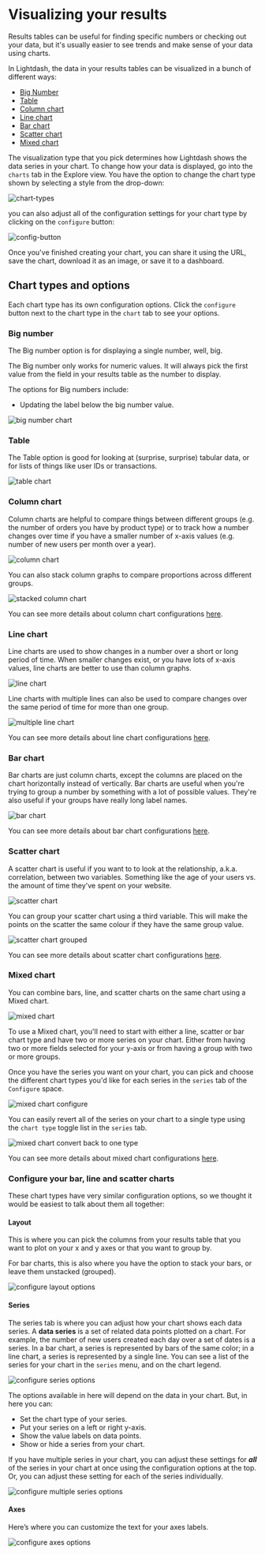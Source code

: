 # Visualizing your results

Results tables can be useful for finding specific numbers or checking out your data, but it's usually easier to see trends and make sense of your data using charts.

In Lightdash, the data in your results tables can be visualized in a bunch of different ways:

- [Big Number](#big-number)
- [Table](#table)
- [Column chart](#column-chart)
- [Line chart](#line-chart)
- [Bar chart](#bar-chart)
- [Scatter chart](#scatter-chart)
- [Mixed chart](#mixed-chart)

The visualization type that you pick determines how Lightdash shows the data series in your chart. To change how your data is displayed, go into the `charts` tab in the Explore view. You have the option to change the chart type shown by selecting a style from the drop-down:

![chart-types](./assets/chart-types.png)

you can also adjust all of the configuration settings for your chart type by clicking on the `configure` button:

![config-button](./assets/config-button.png)

Once you've finished creating your chart, you can share it using the URL,  save the chart, download it as an image, or save it to a dashboard.

## Chart types and options

Each chart type has its own configuration options. Click the `configure` button next to the chart type in the `chart` tab to see your options.

### Big number

The Big number option is for displaying a single number, well, big.

The Big number only works for numeric values. It will always pick the first value from the field in your results table as the number to display.

The options for Big numbers include:

- Updating the label below the big number value.

![big number chart](./assets/big-number-chart.png)

### Table

The Table option is good for looking at (surprise, surprise) tabular data, or for lists of things like user IDs or transactions. 

![table chart](./assets/table-chart.png)

### Column chart

Column charts are helpful to compare things between different groups (e.g. the number of orders you have by product type) or to track how a number changes over time if you have a smaller number of x-axis values (e.g. number of new users per month over a year). 

![column chart](./assets/column-chart.png)

You can also stack column graphs to compare proportions across different groups.

![stacked column chart](./assets/stacked-column-chart.png)

You can see more details about column chart configurations [here](#configure-your-bar-line-and-scatter-charts).

### Line chart

Line charts are used to show changes in a number over a short or long period of time. When smaller changes exist, or you have lots of x-axis values, line charts are better to use than column graphs.

![line chart](./assets/line-chart.png)

Line charts with multiple lines can also be used to compare changes over the same period of time for more than one group.

![multiple line chart](./assets/multi-line-chart.png)

You can see more details about line chart configurations [here](#configure-your-bar-line-and-scatter-charts).

### Bar chart

Bar charts are just column charts, except the columns are placed on the chart horizontally instead of vertically. Bar charts are useful when you're trying to group a number by something with a lot of possible values. They're also useful if your groups have really long label names.

![bar chart](./assets/bar-chart.png)

You can see more details about bar chart configurations [here](#configure-your-bar-line-and-scatter-charts).

### Scatter chart

A scatter chart is useful if you want to to look at the relationship, a.k.a. correlation, between two variables. Something like the age of your users vs. the amount of time they've spent on your website.

![scatter chart](./assets/scatter-chart.png)

You can group your scatter chart using a third variable. This will make the points on the scatter the same colour if they have the same group value.

![scatter chart grouped](./assets/scatter-chart-grouped.png)

You can see more details about scatter chart configurations [here](#configure-your-bar-line-and-scatter-charts).

### Mixed chart

You can combine bars, line, and scatter charts on the same chart using a Mixed chart.

![mixed chart](./assets/mixed-chart.png)

To use a Mixed chart, you'll need to start with either a line, scatter or bar chart type and have two or more series on your chart. Either from having two or more fields selected for your y-axis or from having a group with two or more groups.

Once you have the series you want on your chart, you can pick and choose the different chart types you'd like for each series in the `series` tab of the `Configure` space.

![mixed chart configure](./assets/mixed-chart-configure.png)

You can easily revert all of the series on your chart to a single type using the `chart type` toggle list in the `series` tab.

![mixed chart convert back to one type](./assets/mixed-chart-convert-to-one.png)

You can see more details about mixed chart configurations [here](#configure-your-bar-line-and-scatter-charts).

### Configure your bar, line and scatter charts

These chart types have very similar configuration options, so we thought it would be easiest to talk about them all together:

#### Layout

This is where you can pick the columns from your results table that you want to plot on your x and y axes or that you want to group by.

For bar charts, this is also where you have the option to stack your bars, or leave them unstacked (grouped).

![configure layout options](./assets/configure-layout.png)

#### Series

The series tab is where you can adjust how your chart shows each data series. A **data series** is a set of related data points plotted on a chart. For example, the number of new users created each day over a set of dates is a series. In a bar chart, a series is represented by bars of the same color; in a line chart, a series is represented by a single line. You can see a list of the series for your chart in the `series` menu, and on the chart legend.

![configure series options](./assets/series-configure.png)

The options available in here will depend on the data in your chart. But, in here you can:

- Set the chart type of your series.
- Put your series on a left or right y-axis.
- Show the value labels on data points.
- Show or hide a series from your chart.

If you have multiple series in your chart, you can adjust these settings for **_all_** of the series in your chart at once using the configuration options at the top. Or, you can adjust these setting for each of the series individually.

![configure multiple series options](./assets/multiple-series-configure.png)

#### Axes

Here’s where you can customize the text for your axes labels.

![configure axes options](./assets/configure-axes.png)